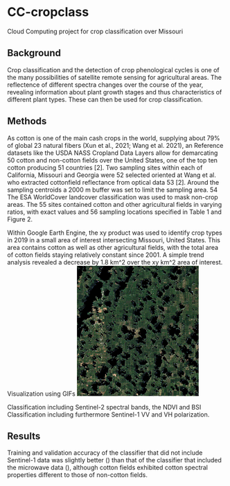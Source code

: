 # CC-cropclass
Cloud Computing project for crop classification over Missouri

## Background
Crop classification and the detection of crop phenological cycles is one of the many possibilities of satellite remote sensing for agricultural areas. The reflectence of different spectra changes over the course of the year, revealing information about plant growth stages and thus characteristics of different plant types. These can then be used for crop classification.

## Methods
As cotton is one of the main cash crops in the world, supplying about 79% of global 23 natural fibers (Xun et al., 2021; Wang et al. 2021), an 
Reference datasets like the USDA NASS Cropland Data Layers allow for demarcating 50 cotton and non-cotton fields over the United States, one of the top ten cotton producing 51 countries [2]. Two sampling sites within each of California, Missouri and Georgia were 52 selected oriented at Wang et al. who extracted cottonfield reflectance from optical data 53 [2]. Around the sampling centroids a 2000 m buffer was set to limit the sampling area. 54
The ESA WorldCover landcover classification was used to mask non-crop areas. The 55 sites contained cotton and other agricultural fields in varying ratios, with exact values and 56 sampling locations specified in Table 1 and Figure 2.

Within Google Earth Engine, the xy product was used to identify crop types in 2019 in a small area of interest intersecting Missouri, United States. This area contains cotton as well as other agricultural fields, with the total area of cotton fields staying relatively constant since 2001. A simple trend analysis revealed a decrease by 1.8 km^2 over the xy km^2 area of interest.
Visualization using GIFs
![alt text](fc21d06a2af699d6e2d07c41f9834e3d-b419cb800cf67ad120af4b61a280afe5-getPixels.gif)


Classification including Sentinel-2 spectral bands, the NDVI and BSI
Classification including furthermore Sentinel-1 VV and VH polarization.

## Results
Training and validation accuracy of the classifier that did not include Sentinel-1 data was slightly better () than that of the classifier that included the microwave data (), although cotton fields exhibited cotton spectral properties different to those of non-cotton fields.
